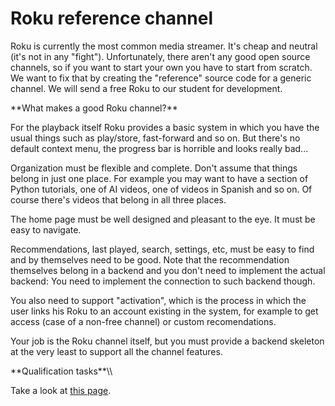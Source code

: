 # Roku reference channel

Roku is currently the most common media streamer. It\'s cheap and
neutral (it\'s not in any "fight"). Unfortunately, there aren\'t any
good open source channels, so if you want to start your own you have to
start from scratch. We want to fix that by creating the "reference"
source code for a generic channel. We will send a free Roku to our
student for development.

 **What makes a good Roku channel?\*\*

For the playback itself Roku provides a basic system in which you have
the usual things such as play/store, fast-forward and so on. But
there\'s no default context menu, the progress bar is horrible and looks
really bad\...

Organization must be flexible and complete. Don\'t assume that things
belong in just one place. For example you may want to have a section of
Python tutorials, one of AI videos, one of videos in Spanish and so on.
Of course there\'s videos that belong in all three places.

The home page must be well designed and pleasant to the eye. It must be
easy to navigate.

Recommendations, last played, search, settings, etc, must be easy to
find and by themselves need to be good. Note that the recommendation
themselves belong in a backend and you don\'t need to implement the
actual backend: You need to implement the connection to such backend
though.

You also need to support \"activation\", which is the process in which
the user links his Roku to an account existing in the system, for
example to get access (case of a non-free channel) or custom
recomendations.

Your job is the Roku channel itself, but you must provide a backend
skeleton at the very least to support all the channel features.

 **Qualification tasks\*\*\\\\

Take a look at [this
page](https://ccextractor.org/public/gsoc/takehome).
